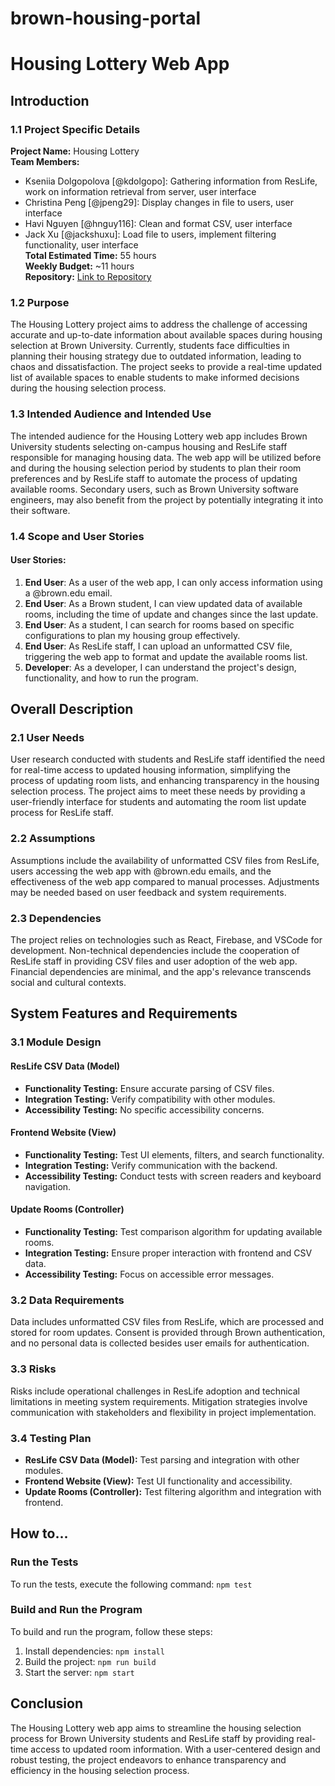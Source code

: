 # brown-housing-portal

# Housing Lottery Web App

## Introduction

### 1.1 Project Specific Details

**Project Name:** Housing Lottery  
**Team Members:**

- Kseniia Dolgopolova [@kdolgopo]: Gathering information from ResLife, work on information retrieval from server, user interface
- Christina Peng [@jpeng29]: Display changes in file to users, user interface
- Havi Nguyen [@hnguy116]: Clean and format CSV, user interface
- Jack Xu [@jackshuxu]: Load file to users, implement filtering functionality, user interface  
  **Total Estimated Time:** 55 hours  
  **Weekly Budget:** ~11 hours  
  **Repository:** [Link to Repository](https://github.com/christinapeng1/brown-housing-lottery)

### 1.2 Purpose

The Housing Lottery project aims to address the challenge of accessing accurate and up-to-date information about available spaces during housing selection at Brown University. Currently, students face difficulties in planning their housing strategy due to outdated information, leading to chaos and dissatisfaction. The project seeks to provide a real-time updated list of available spaces to enable students to make informed decisions during the housing selection process.

### 1.3 Intended Audience and Intended Use

The intended audience for the Housing Lottery web app includes Brown University students selecting on-campus housing and ResLife staff responsible for managing housing data. The web app will be utilized before and during the housing selection period by students to plan their room preferences and by ResLife staff to automate the process of updating available rooms. Secondary users, such as Brown University software engineers, may also benefit from the project by potentially integrating it into their software.

### 1.4 Scope and User Stories

#### User Stories:

1. **End User**: As a user of the web app, I can only access information using a @brown.edu email.
2. **End User**: As a Brown student, I can view updated data of available rooms, including the time of update and changes since the last update.
3. **End User**: As a student, I can search for rooms based on specific configurations to plan my housing group effectively.
4. **End User**: As ResLife staff, I can upload an unformatted CSV file, triggering the web app to format and update the available rooms list.
5. **Developer**: As a developer, I can understand the project's design, functionality, and how to run the program.

## Overall Description

### 2.1 User Needs

User research conducted with students and ResLife staff identified the need for real-time access to updated housing information, simplifying the process of updating room lists, and enhancing transparency in the housing selection process. The project aims to meet these needs by providing a user-friendly interface for students and automating the room list update process for ResLife staff.

### 2.2 Assumptions

Assumptions include the availability of unformatted CSV files from ResLife, users accessing the web app with @brown.edu emails, and the effectiveness of the web app compared to manual processes. Adjustments may be needed based on user feedback and system requirements.

### 2.3 Dependencies

The project relies on technologies such as React, Firebase, and VSCode for development. Non-technical dependencies include the cooperation of ResLife staff in providing CSV files and user adoption of the web app. Financial dependencies are minimal, and the app's relevance transcends social and cultural contexts.

## System Features and Requirements

### 3.1 Module Design

#### ResLife CSV Data (Model)

- **Functionality Testing:** Ensure accurate parsing of CSV files.
- **Integration Testing:** Verify compatibility with other modules.
- **Accessibility Testing:** No specific accessibility concerns.

#### Frontend Website (View)

- **Functionality Testing:** Test UI elements, filters, and search functionality.
- **Integration Testing:** Verify communication with the backend.
- **Accessibility Testing:** Conduct tests with screen readers and keyboard navigation.

#### Update Rooms (Controller)

- **Functionality Testing:** Test comparison algorithm for updating available rooms.
- **Integration Testing:** Ensure proper interaction with frontend and CSV data.
- **Accessibility Testing:** Focus on accessible error messages.

### 3.2 Data Requirements

Data includes unformatted CSV files from ResLife, which are processed and stored for room updates. Consent is provided through Brown authentication, and no personal data is collected besides user emails for authentication.

### 3.3 Risks

Risks include operational challenges in ResLife adoption and technical limitations in meeting system requirements. Mitigation strategies involve communication with stakeholders and flexibility in project implementation.

### 3.4 Testing Plan

- **ResLife CSV Data (Model):** Test parsing and integration with other modules.
- **Frontend Website (View):** Test UI functionality and accessibility.
- **Update Rooms (Controller):** Test filtering algorithm and integration with frontend.

## How to...

### Run the Tests

To run the tests, execute the following command: `npm test`

### Build and Run the Program

To build and run the program, follow these steps:

1. Install dependencies: `npm install`
2. Build the project: `npm run build`
3. Start the server: `npm start`

## Conclusion

The Housing Lottery web app aims to streamline the housing selection process for Brown University students and ResLife staff by providing real-time access to updated room information. With a user-centered design and robust testing, the project endeavors to enhance transparency and efficiency in the housing selection process.
